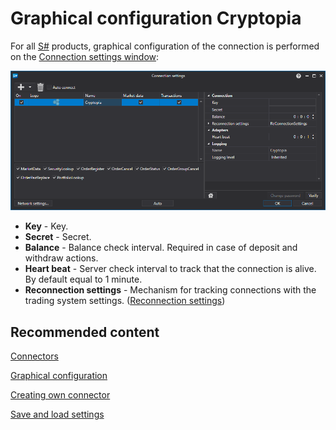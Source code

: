 # Graphical configuration Cryptopia

For all [S\#](../../../../api.md) products, graphical configuration of the connection is performed on the [Connection settings window](../../../graphical_user_interface/connection_settings_window.md):

![API GUI Settings Cryptopia](../../../../../images/api_gui_settings_cryptopia.png)

- **Key** \- Key.
- **Secret** \- Secret.
- **Balance** \- Balance check interval. Required in case of deposit and withdraw actions.
- **Heart beat** \- Server check interval to track that the connection is alive. By default equal to 1 minute.
- **Reconnection settings** \- Mechanism for tracking connections with the trading system settings. ([Reconnection settings](../../reconnection_settings.md))

## Recommended content

[Connectors](../../../connectors.md)

[Graphical configuration](../../graphical_configuration.md)

[Creating own connector](../../creating_own_connector.md)

[Save and load settings](../../save_and_load_settings.md)

